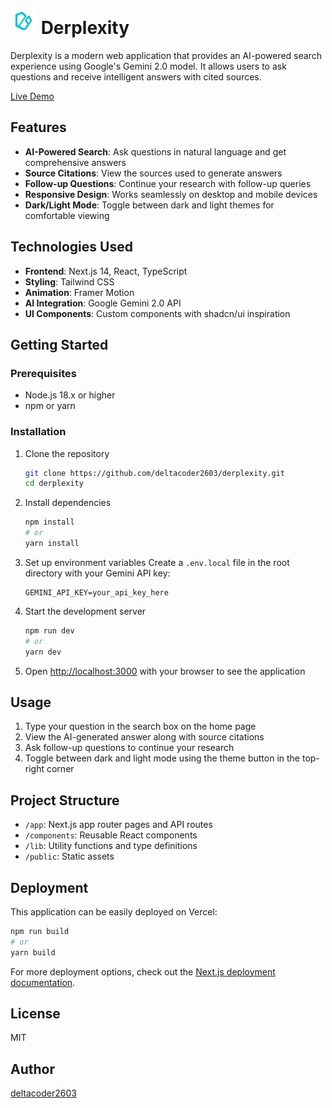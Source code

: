 # <img src="/public/logo.png" alt="Derplexity Logo" width="42" height="42" style=" margin-top: 5px"> Derplexity

Derplexity is a modern web application that provides an AI-powered search experience using Google's Gemini 2.0 model. It allows users to ask questions and receive intelligent answers with cited sources.

[Live Demo](https://derplexity.vercel.app/)

## Features

- **AI-Powered Search**: Ask questions in natural language and get comprehensive answers
- **Source Citations**: View the sources used to generate answers
- **Follow-up Questions**: Continue your research with follow-up queries
- **Responsive Design**: Works seamlessly on desktop and mobile devices
- **Dark/Light Mode**: Toggle between dark and light themes for comfortable viewing

## Technologies Used

- **Frontend**: Next.js 14, React, TypeScript
- **Styling**: Tailwind CSS
- **Animation**: Framer Motion
- **AI Integration**: Google Gemini 2.0 API
- **UI Components**: Custom components with shadcn/ui inspiration

## Getting Started

### Prerequisites

- Node.js 18.x or higher
- npm or yarn

### Installation

1. Clone the repository
   ```bash
   git clone https://github.com/deltacoder2603/derplexity.git
   cd derplexity
   ```

2. Install dependencies
   ```bash
   npm install
   # or
   yarn install
   ```

3. Set up environment variables
   Create a `.env.local` file in the root directory with your Gemini API key:
   ```
   GEMINI_API_KEY=your_api_key_here
   ```

4. Start the development server
   ```bash
   npm run dev
   # or
   yarn dev
   ```

5. Open [http://localhost:3000](http://localhost:3000) with your browser to see the application

## Usage

1. Type your question in the search box on the home page
2. View the AI-generated answer along with source citations
3. Ask follow-up questions to continue your research
4. Toggle between dark and light mode using the theme button in the top-right corner

## Project Structure

- `/app`: Next.js app router pages and API routes
- `/components`: Reusable React components
- `/lib`: Utility functions and type definitions
- `/public`: Static assets

## Deployment

This application can be easily deployed on Vercel:

```bash
npm run build
# or
yarn build
```

For more deployment options, check out the [Next.js deployment documentation](https://nextjs.org/docs/app/building-your-application/deploying).

## License

MIT

## Author

[deltacoder2603](https://github.com/deltacoder2603)
